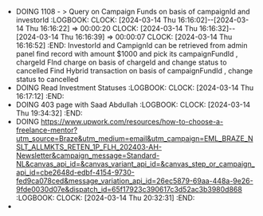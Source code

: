 - DOING 1108 - > Query on Campaign Funds on basis of campaignId and investorId
  :LOGBOOK:
  CLOCK: [2024-03-14 Thu 16:16:02]--[2024-03-14 Thu 16:16:22] =>  00:00:20
  CLOCK: [2024-03-14 Thu 16:16:32]--[2024-03-14 Thu 16:16:39] =>  00:00:07
  CLOCK: [2024-03-14 Thu 16:16:52]
  :END:
                             InvestorId and CampignId can be retrieved from admin panel 
                             find record with amount $1000 and pick its campaignFundId , chargeId 
                             FInd charge on basis of chargeId and change status to cancelled
                             Find Hybrid transaction on basis of campaignFundId , change status to cancelled
- DOING Read Investment Statuses
  :LOGBOOK:
  CLOCK: [2024-03-14 Thu 16:17:12]
  :END:
- DOING 403 page with Saad Abdullah
  :LOGBOOK:
  CLOCK: [2024-03-14 Thu 19:34:32]
  :END:
- DOING https://www.upwork.com/resources/how-to-choose-a-freelance-mentor?utm_source=Braze&utm_medium=email&utm_campaign=EML_BRAZE_NSLT_ALLMKTS_RETEN_1P_FLH_202403-AH-Newsletter&campaign_message=Standard-NL&canvas_api_id=&canvas_variant_api_id=&canvas_step_or_campaign_api_id=cbe2648d-edbf-4154-9730-fed9ca078ced&message_variation_api_id=26ec5879-69aa-448a-9e26-9fde0030d07e&dispatch_id=65f17923c390617c3d52ac3b3980d868
  :LOGBOOK:
  CLOCK: [2024-03-14 Thu 20:32:31]
  :END:
-